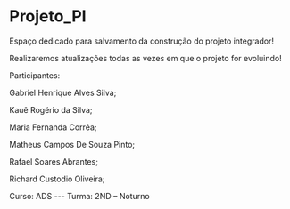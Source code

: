 # Projeto_PI
Espaço dedicado para salvamento da construção do projeto integrador!

Realizaremos atualizações todas as vezes em que o projeto for evoluindo!

Participantes:

Gabriel Henrique Alves Silva;

Kauê Rogério da Silva;

Maria Fernanda Corrêa;

Matheus Campos De Souza Pinto; 

Rafael Soares Abrantes;

Richard Custodio Oliveira; 

Curso: ADS --- Turma: 2ND – Noturno 
